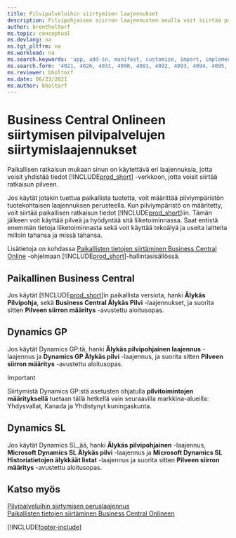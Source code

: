 ```yaml
---
title: Pilvipalveluihin siirtymisen laajennukset
description: Pilvipohjaisen siirron laajennusten avulla voit siirtää paikallisen datan Business Central -verkkopalveluun. Nämä laajennukset siirtävät paikalliset tietosi pilveen.
author: brentholtorf
ms.topic: conceptual
ms.devlang: na
ms.tgt_pltfrm: na
ms.workload: na
ms.search.keywords: 'app, add-in, manifest, customize, import, implement'
ms.search.form: '4021, 4026, 4031, 4090, 4091, 4092, 4093, 4094, 4095, 4096, 4097, 40027,'
ms.reviewer: bholtorf
ms.date: 06/23/2021
ms.author: bholtorf
---
```


# <a name="cloud-migration-extensions-for-migrating-to-business-central-online"></a>Business Central Onlineen siirtymisen pilvipalvelujen siirtymislaajennukset

Paikallisen ratkaisun mukaan sinun on käytettävä eri laajennuksia, jotta voisit yhdistää tiedot [!INCLUDE[prod_short](includes/prod_short.md)] -verkkoon, jotta voisit siirtää ratkaisun pilveen.  

Jos käytät jotakin tuettua paikallista tuotetta, voit määrittää pilviympäristön tuotekohtaisen laajennuksen perusteella. Kun pilviympäristö on määritetty, voit siirtää paikallisen ratkaisun tiedot [!INCLUDE[prod_short](includes/prod_short.md)]iin. Tämän jälkeen voit käyttää pilveä ja hyödyntää sitä liiketoiminnassa. Saat entistä enemmän tietoja liiketoiminnasta sekä voit käyttää tekoälyä ja useita laitteita milloin tahansa ja missä tahansa.  

Lisätietoja on kohdassa [Paikallisten tietojen siirtäminen Business Central Online](/dynamics365/business-central/dev-itpro/administration/migrate-data) -ohjelmaan [!INCLUDE[prod_short](includes/prod_short.md)]-hallintasisällössä.  

## <a name="business-central-on-premises"></a>Paikallinen Business Central

Jos käytät [!INCLUDE[prod_short](includes/prod_short.md)]in paikallista versiota, hanki **Älykäs Pilvipohja**, sekä **Business Central Älykäs Pilvi** -laajennukset, ja suorita sitten **Pilveen siirron määritys** -avustettu aloitusopas.  

## <a name="dynamics-gp"></a>Dynamics GP

Jos käytät Dynamics GP:tä, hanki **Älykäs pilvipohjainen laajennus** -laajennus ja **Dynamics GP Älykäs pilvi** -laajennus, ja suorita sitten **Pilveen siirron määritys** -avustettu aloitusopas.  

> [!IMPORTANT]
> Siirtymistä Dynamics GP:stä asetusten ohjatulla **pilvitoimintojen määrityksellä** tuetaan tällä hetkellä vain seuraavilla markkina-alueilla: Yhdysvallat, Kanada ja Yhdistynyt kuningaskunta.

## <a name="dynamics-sl"></a>Dynamics SL

Jos käytät Dynamics SL_ää, hanki **Älykäs pilvipohjainen** -laajennus, **Microsoft Dynamics SL Älykäs pilvi** -laajennus ja **Microsoft Dynamics SL Historiatietojen älykkäät listat** -laajennus ja suorita sitten **Pilveen siirron määritys** -avustettu aloitusopas.  

## <a name="see-also"></a>Katso myös

[Pilvipalveluihin siirtymisen peruslaajennus](ui-extensions-intelligent-cloud.md)  
[Paikallisten tietojen siirtäminen Business Central Onlineen](/dynamics365/business-central/dev-itpro/administration/migrate-data)  

[!INCLUDE[footer-include](includes/footer-banner.md)]
